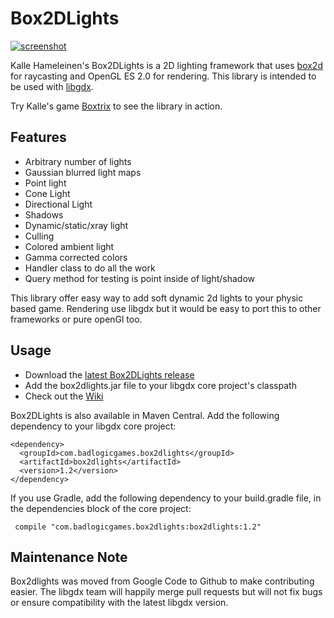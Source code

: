 # Box2DLights
[![screenshot](http://img.youtube.com/vi/lfT8ajGbzk0/0.jpg)](http://www.youtube.com/watch?v=lfT8ajGbzk0)

Kalle Hameleinen's Box2DLights is a 2D lighting framework that uses [box2d](http://box2d.org/) for raycasting and OpenGL ES 2.0 for rendering. This library is intended to be used with [libgdx](http://libgdx.com).

Try Kalle's game [Boxtrix](https://market.android.com/details?id=boxtrix.android) to see the library in action.

## Features

 * Arbitrary number of lights
 * Gaussian blurred light maps
 * Point light
 * Cone Light
 * Directional Light
 * Shadows
 * Dynamic/static/xray light
 * Culling
 * Colored ambient light
 * Gamma corrected colors
 * Handler class to do all the work
 * Query method for testing is point inside of light/shadow

This library offer easy way to add soft dynamic 2d lights to your physic based game. Rendering use libgdx but it would be easy to port this to other frameworks or pure openGl too.

## Usage
 * Download the [latest Box2DLights release](http://libgdx.badlogicgames.com/box2dlights/)
 * Add the box2dlights.jar file to your libgdx core project's classpath
 * Check out the [Wiki](https://github.com/libgdx/box2dlights/wiki)

Box2DLights is also available in Maven Central. Add the following dependency to your libgdx core project:

    <dependency>
      <groupId>com.badlogicgames.box2dlights</groupId>
      <artifactId>box2dlights</artifactId>
      <version>1.2</version>
    </dependency>
    
If you use Gradle, add the following dependency to your build.gradle file, in the dependencies block of the core project:

     compile "com.badlogicgames.box2dlights:box2dlights:1.2"

## Maintenance Note
Box2dlights was moved from Google Code to Github to make contributing easier. The libgdx team will happily merge pull requests but will not fix bugs or ensure compatibility with the latest libgdx version.

